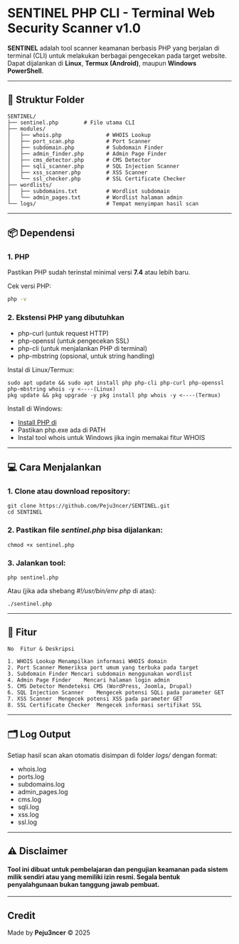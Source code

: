 # SENTINEL PHP CLI - Terminal Web Security Scanner v1.0

**SENTINEL** adalah tool scanner keamanan berbasis PHP yang berjalan di terminal (CLI) untuk melakukan berbagai pengecekan pada target website.  
Dapat dijalankan di **Linux**, **Termux (Android)**, maupun **Windows PowerShell**.

---

## 📂 Struktur Folder
```
SENTINEL/
├── sentinel.php        # File utama CLI
├── modules/
│   ├── whois.php              # WHOIS Lookup
│   ├── port_scan.php          # Port Scanner
│   ├── subdomain.php          # Subdomain Finder
│   ├── admin_finder.php       # Admin Page Finder
│   ├── cms_detector.php       # CMS Detector
│   ├── sqli_scanner.php       # SQL Injection Scanner
│   ├── xss_scanner.php        # XSS Scanner
│   └── ssl_checker.php        # SSL Certificate Checker
├── wordlists/
│   ├── subdomains.txt         # Wordlist subdomain
│   └── admin_pages.txt        # Wordlist halaman admin
└── logs/                      # Tempat menyimpan hasil scan
```

---

## 📦 Dependensi

### 1. PHP
Pastikan PHP sudah terinstal minimal versi **7.4** atau lebih baru.

Cek versi PHP:
```bash
php -v
```
### 2. Ekstensi PHP yang dibutuhkan
- php-curl (untuk request HTTP)
- php-openssl (untuk pengecekan SSL)
- php-cli (untuk menjalankan PHP di terminal)
- php-mbstring (opsional, untuk string handling)

Instal di Linux/Termux:
```
sudo apt update && sudo apt install php php-cli php-curl php-openssl php-mbstring whois -y <----(Linux)
pkg update && pkg upgrade -y pkg install php whois -y <----(Termux)
```
Install di Windows:
- [Install PHP di](https://www.php.net/downloads)
- Pastikan php.exe ada di PATH
- Instal tool whois untuk Windows jika ingin memakai fitur WHOIS

---

## 💻 Cara Menjalankan

### 1. Clone atau download repository:
```
git clone https://github.com/Peju3ncer/SENTINEL.git
cd SENTINEL
```
### 2. Pastikan file *sentinel.php* bisa dijalankan:
```
chmod +x sentinel.php
```
### 3. Jalankan tool:
```
php sentinel.php
```
Atau (jika ada shebang *#!/usr/bin/env php* di atas):
```
./sentinel.php
```

---

## 📌 Fitur
```
No	Fitur & Deskripsi

1. WHOIS Lookup	Menampilkan informasi WHOIS domain
2. Port Scanner	Memeriksa port umum yang terbuka pada target
3. Subdomain Finder	Mencari subdomain menggunakan wordlist
4. Admin Page Finder	Mencari halaman login admin
5. CMS Detector	Mendeteksi CMS (WordPress, Joomla, Drupal)
6. SQL Injection Scanner	Mengecek potensi SQLi pada parameter GET
7. XSS Scanner	Mengecek potensi XSS pada parameter GET
8. SSL Certificate Checker	Mengecek informasi sertifikat SSL
```

---

## 🗂 Log Output

Setiap hasil scan akan otomatis disimpan di folder *logs/* dengan format:
- whois.log
- ports.log
- subdomains.log
- admin_pages.log
- cms.log
- sqli.log
- xss.log
- ssl.log

---

## ⚠️ Disclaimer

#### Tool ini dibuat untuk pembelajaran dan pengujian keamanan pada sistem milik sendiri atau yang memiliki izin resmi. Segala bentuk penyalahgunaan bukan tanggung jawab pembuat.

---

## Credit

Made by **Peju3ncer** © 2025
